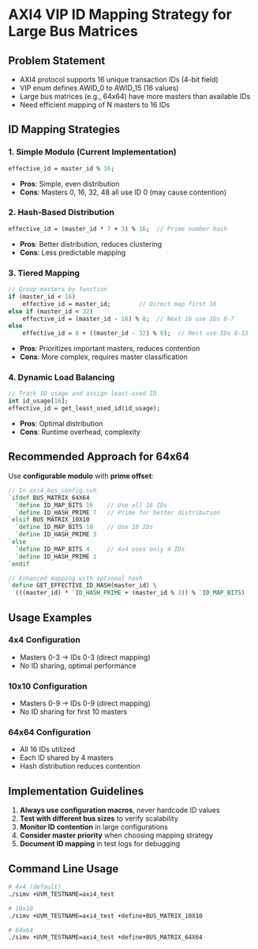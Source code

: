 # AXI4 VIP ID Mapping Strategy for Large Bus Matrices

## Problem Statement
- AXI4 protocol supports 16 unique transaction IDs (4-bit field)
- VIP enum defines AWID_0 to AWID_15 (16 values)
- Large bus matrices (e.g., 64x64) have more masters than available IDs
- Need efficient mapping of N masters to 16 IDs

## ID Mapping Strategies

### 1. Simple Modulo (Current Implementation)
```systemverilog
effective_id = master_id % 16;
```
- **Pros**: Simple, even distribution
- **Cons**: Masters 0, 16, 32, 48 all use ID 0 (may cause contention)

### 2. Hash-Based Distribution
```systemverilog
effective_id = (master_id * 7 + 3) % 16;  // Prime number hash
```
- **Pros**: Better distribution, reduces clustering
- **Cons**: Less predictable mapping

### 3. Tiered Mapping
```systemverilog
// Group masters by function
if (master_id < 16) 
    effective_id = master_id;        // Direct map first 16
else if (master_id < 32)
    effective_id = (master_id - 16) % 8;  // Next 16 use IDs 0-7
else
    effective_id = 8 + ((master_id - 32) % 8);  // Rest use IDs 8-15
```
- **Pros**: Prioritizes important masters, reduces contention
- **Cons**: More complex, requires master classification

### 4. Dynamic Load Balancing
```systemverilog
// Track ID usage and assign least-used ID
int id_usage[16];
effective_id = get_least_used_id(id_usage);
```
- **Pros**: Optimal distribution
- **Cons**: Runtime overhead, complexity

## Recommended Approach for 64x64

Use **configurable modulo** with **prime offset**:

```systemverilog
// In axi4_bus_config.svh
`ifdef BUS_MATRIX_64X64
  `define ID_MAP_BITS 16    // Use all 16 IDs
  `define ID_HASH_PRIME 7   // Prime for better distribution
`elsif BUS_MATRIX_10X10
  `define ID_MAP_BITS 10    // Use 10 IDs
  `define ID_HASH_PRIME 3
`else
  `define ID_MAP_BITS 4     // 4x4 uses only 4 IDs
  `define ID_HASH_PRIME 1
`endif

// Enhanced mapping with optional hash
`define GET_EFFECTIVE_ID_HASH(master_id) \
  (((master_id) * `ID_HASH_PRIME + (master_id % 3)) % `ID_MAP_BITS)
```

## Usage Examples

### 4x4 Configuration
- Masters 0-3 → IDs 0-3 (direct mapping)
- No ID sharing, optimal performance

### 10x10 Configuration  
- Masters 0-9 → IDs 0-9 (direct mapping)
- No ID sharing for first 10 masters

### 64x64 Configuration
- All 16 IDs utilized
- Each ID shared by 4 masters
- Hash distribution reduces contention

## Implementation Guidelines

1. **Always use configuration macros**, never hardcode ID values
2. **Test with different bus sizes** to verify scalability
3. **Monitor ID contention** in large configurations
4. **Consider master priority** when choosing mapping strategy
5. **Document ID mapping** in test logs for debugging

## Command Line Usage

```bash
# 4x4 (default)
./simv +UVM_TESTNAME=axi4_test

# 10x10
./simv +UVM_TESTNAME=axi4_test +define+BUS_MATRIX_10X10

# 64x64
./simv +UVM_TESTNAME=axi4_test +define+BUS_MATRIX_64X64
```